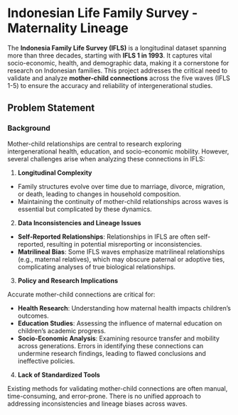 # Indonesian Life Family Survey - Maternality Lineage 

The **Indonesia Family Life Survey (IFLS)** is a longitudinal dataset spanning more than three decades, starting with **IFLS 1 in 1993**. It captures vital socio-economic, health, and demographic data, making it a cornerstone for research on Indonesian families. This project addresses the critical need to validate and analyze **mother-child connections** across the five waves (IFLS 1-5) to ensure the accuracy and reliability of intergenerational studies.

## Problem Statement
### Background
Mother-child relationships are central to research exploring intergenerational health, education, and socio-economic mobility. However, several challenges arise when analyzing these connections in IFLS:

1. **Longitudinal Complexity**

- Family structures evolve over time due to marriage, divorce, migration, or death, leading to changes in household composition.
- Maintaining the continuity of mother-child relationships across waves is essential but complicated by these dynamics.
2. **Data Inconsistencies and Lineage Issues**

- **Self-Reported Relationships**: Relationships in IFLS are often self-reported, resulting in potential misreporting or inconsistencies.
- **Matrilineal Bias**: Some IFLS waves emphasize matrilineal relationships (e.g., maternal relatives), which may obscure paternal or adoptive ties, complicating analyses of true biological relationships.
3. **Policy and Research Implications**

Accurate mother-child connections are critical for:
- **Health Research**: Understanding how maternal health impacts children’s outcomes.
- **Education Studies**: Assessing the influence of maternal education on children’s academic progress.
- **Socio-Economic Analysis**: Examining resource transfer and mobility across generations.
Errors in identifying these connections can undermine research findings, leading to flawed conclusions and ineffective policies.

4. **Lack of Standardized Tools**

Existing methods for validating mother-child connections are often manual, time-consuming, and error-prone. There is no unified approach to addressing inconsistencies and lineage biases across waves.